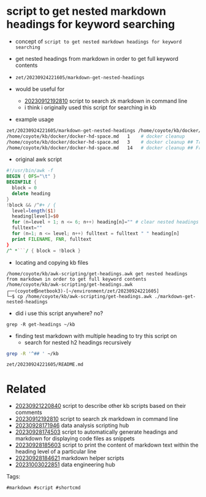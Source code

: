 # script to get nested markdown headings for keyword searching

- concept of `script to get nested markdown headings for keyword searching`
- get nested headings from markdown in order to get full keyword contents
- `zet/20230924221605/markdown-get-nested-headings`
- would be useful for
  - [20230912192810](/zet/20230912192810/README.md) script to search zk markdown in command line
  - i think i originally used this script for searching in kb

- example usage
```bash
zet/20230924221605/markdown-get-nested-headings /home/coyote/kb/docker/docker-hd-space.md
/home/coyote/kb/docker/docker-hd-space.md	1	 # docker cleanup
/home/coyote/kb/docker/docker-hd-space.md	3	 # docker cleanup ## Try to keep logs under control
/home/coyote/kb/docker/docker-hd-space.md	14	 # docker cleanup ## Free up space immediately
```

- original awk script
```awk
#!/usr/bin/awk -f
BEGIN { OFS="\t" }
BEGINFILE {
  block = 0
  delete heading
}
!block && /^#+ / {
  level=length($1)
  heading[level]=$0
  for (n=level + 1; n <= 6; n++) heading[n]="" # clear nested headings
  fulltext=""
  for (n=1; n <= level; n++) fulltext = fulltext " " heading[n]
  print FILENAME, FNR, fulltext
}
/^ *```/ { block = !block }
```

- locating and copying kb files
```
/home/coyote/kb/awk-scripting/get-headings.awk get nested headings from markdown in order to get full keyword contents
/home/coyote/kb/awk-scripting/get-headings.awk
┌──(coyote㉿netbook3)-[~/environment/zet/20230924221605]
└─$ cp /home/coyote/kb/awk-scripting/get-headings.awk ./markdown-get-nested-headings
```

- did i use this script anywhere? no?
```
grep -R get-headings ~/kb
```

- finding test markdown with multiple heading to try this script on
  - search for nested h2 headings recursively
```bash
grep -R '^## ' ~/kb
```

` zet/20230924221605/README.md `

# Related

- [20230921220840](/zet/20230921220840/README.md) script to describe other kb scripts based on their comments
- [20230912192810](/zet/20230912192810/README.md) script to search zk markdown in command line
- [20230928171946](/zet/20230928171946/README.md) data analysis scripting hub
- [20230928174503](/zet/20230928174503/README.md) script to automatically generate headings and markdown for displaying code files as snippets
- [20230928185603](/zet/20230928185603/README.md) script to print the content of markdown text within the heading level of a particular line
- [20230928184621](/zet/20230928184621/README.md) markdown helper scripts
- [20231003022851](/zet/20231003022851/README.md) data engineering hub

Tags:

    #markdown #script #shortcmd

